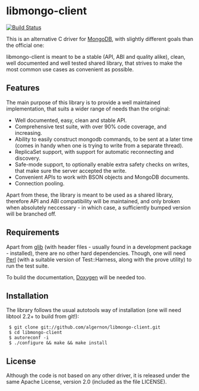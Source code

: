 libmongo-client
===============

[![Build Status](https://travis-ci.org/algernon/libmongo-client.png?branch=master)](https://travis-ci.org/algernon/libmongo-client)

This is an alternative C driver for [MongoDB][mongodb], with slightly
different goals than the official one:

libmongo-client is meant to be a stable (API, ABI and quality alike),
clean, well documented and well tested shared library, that strives to
make the most common use cases as convenient as possible.

Features
--------

The main purpose of this library is to provide a well maintained
implementation, that suits a wider range of needs than the original:

* Well documented, easy, clean and stable API.
* Comprehensive test suite, with over 90% code coverage, and
  increasing.
* Ability to easily construct mongodb commands, to be sent at a later
  time (comes in handy when one is trying to write from a separate
  thread).
* ReplicaSet support, with support for automatic reconnecting and
  discovery.
* Safe-mode support, to optionally enable extra safety checks on
  writes, that make sure the server accepted the write.
* Convenient APIs to work with BSON objects and MongoDB documents.
* Connection pooling.

Apart from these, the library is meant to be used as a shared library,
therefore API and ABI compatibility will be maintained, and only
broken when absolutely neccessary - in which case, a sufficiently
bumped version will be branched off.

Requirements
------------

Apart from [glib][glib] (with header files - usually found in a
development package - installed), there are no other hard
dependencies. Though, one will need [Perl][perl] (with a suitable
version of Test::Harness, along with the prove utility) to run the
test suite.

To build the documentation, [Doxygen][doxygen] will be needed too.

Installation
------------

The library follows the usual autotools way of installation (one will
need libtool 2.2+ to build from git!):

     $ git clone git://github.com/algernon/libmongo-client.git
     $ cd libmongo-client
     $ autoreconf -i
     $ ./configure && make && make install

License
-------

Although the code is not based on any other driver, it is released
under the same Apache License, version 2.0 (included as the file
LICENSE).

 [mongodb]: http://www.mongodb.org/
 [glib]: http://developer.gnome.org/glib/
 [perl]: http://www.perl.org/
 [doxygen]: http://www.stack.nl/~dimitri/doxygen/
